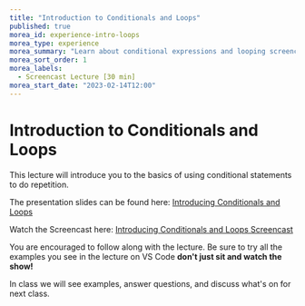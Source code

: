 ```yaml
--- 
title: "Introduction to Conditionals and Loops" 
published: true 
morea_id: experience-intro-loops
morea_type: experience 
morea_summary: "Learn about conditional expressions and looping screencast"
morea_sort_order: 1 
morea_labels:
  - Screencast Lecture [30 min]
morea_start_date: "2023-02-14T12:00"
---
```

# Introduction to Conditionals and Loops
This lecture will introduce you to the basics of using conditional statements to do repetition.

The presentation slides can be found here:
[Introducing Conditionals and Loops](ITM352_flow_control_II.pptx)

Watch the Screencast here:
[Introducing Conditionals and Loops Screencast](https://youtu.be/PsLpR9WCzRk)

You are encouraged to follow along with the lecture. Be sure to try all the examples you see in the lecture on VS Code **don't just sit and watch the show!**

In class we will see examples, answer questions, and discuss what's on for next class. 